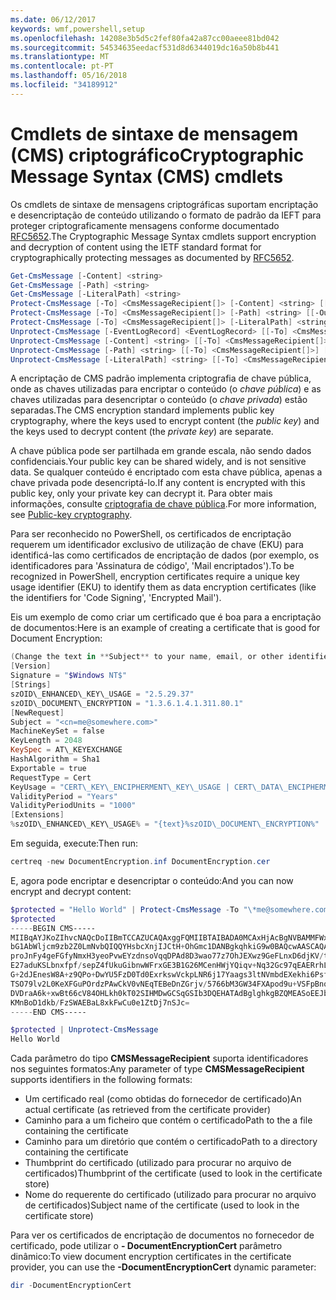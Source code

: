 ```yaml
---
ms.date: 06/12/2017
keywords: wmf,powershell,setup
ms.openlocfilehash: 14208e3b5d5c2fef80fa42a87cc00aeee81bd042
ms.sourcegitcommit: 54534635eedacf531d8d6344019dc16a50b8b441
ms.translationtype: MT
ms.contentlocale: pt-PT
ms.lasthandoff: 05/16/2018
ms.locfileid: "34189912"
---
```

# <a name="cryptographic-message-syntax-cms-cmdlets"></a><span data-ttu-id="8df9c-102">Cmdlets de sintaxe de mensagem (CMS) criptográfico</span><span class="sxs-lookup"><span data-stu-id="8df9c-102">Cryptographic Message Syntax (CMS) cmdlets</span></span>

<span data-ttu-id="8df9c-103">Os cmdlets de sintaxe de mensagens criptográficas suportam encriptação e desencriptação de conteúdo utilizando o formato de padrão da IEFT para proteger criptograficamente mensagens conforme documentado [RFC5652](https://tools.ietf.org/html/rfc5652).</span><span class="sxs-lookup"><span data-stu-id="8df9c-103">The Cryptographic Message Syntax cmdlets support encryption and decryption of content using the IETF standard format for cryptographically protecting messages as documented by [RFC5652](https://tools.ietf.org/html/rfc5652).</span></span>

```powershell
Get-CmsMessage [-Content] <string>
Get-CmsMessage [-Path] <string>
Get-CmsMessage [-LiteralPath] <string>
Protect-CmsMessage [-To] <CmsMessageRecipient[]> [-Content] <string> [[-OutFile] <string>]
Protect-CmsMessage [-To] <CmsMessageRecipient[]> [-Path] <string> [[-OutFile] <string>]
Protect-CmsMessage [-To] <CmsMessageRecipient[]> [-LiteralPath] <string> [[-OutFile] <string>]
Unprotect-CmsMessage [-EventLogRecord] <EventLogRecord> [[-To] <CmsMessageRecipient[]>] [-IncludeContext]
Unprotect-CmsMessage [-Content] <string> [[-To] <CmsMessageRecipient[]>] [-IncludeContext]
Unprotect-CmsMessage [-Path] <string> [[-To] <CmsMessageRecipient[]>] [-IncludeContext]
Unprotect-CmsMessage [-LiteralPath] <string> [[-To] <CmsMessageRecipient[]>] [-IncludeContext]
```

<span data-ttu-id="8df9c-104">A encriptação de CMS padrão implementa criptografia de chave pública, onde as chaves utilizadas para encriptar o conteúdo (o *chave pública*) e as chaves utilizadas para desencriptar o conteúdo (o *chave privada*) estão separadas.</span><span class="sxs-lookup"><span data-stu-id="8df9c-104">The CMS encryption standard implements public key cryptography, where the keys used to encrypt content (the *public key*) and the keys used to decrypt content (the *private key*) are separate.</span></span>

<span data-ttu-id="8df9c-105">A chave pública pode ser partilhada em grande escala, não sendo dados confidenciais.</span><span class="sxs-lookup"><span data-stu-id="8df9c-105">Your public key can be shared widely, and is not sensitive data.</span></span> <span data-ttu-id="8df9c-106">Se qualquer conteúdo é encriptado com esta chave pública, apenas a chave privada pode desencriptá-lo.</span><span class="sxs-lookup"><span data-stu-id="8df9c-106">If any content is encrypted with this public key, only your private key can decrypt it.</span></span> <span data-ttu-id="8df9c-107">Para obter mais informações, consulte [criptografia de chave pública](https://en.wikipedia.org/wiki/Public-key_cryptography).</span><span class="sxs-lookup"><span data-stu-id="8df9c-107">For more information, see [Public-key cryptography](https://en.wikipedia.org/wiki/Public-key_cryptography).</span></span>

<span data-ttu-id="8df9c-108">Para ser reconhecido no PowerShell, os certificados de encriptação requerem um identificador exclusivo de utilização de chave (EKU) para identificá-las como certificados de encriptação de dados (por exemplo, os identificadores para 'Assinatura de código', 'Mail encriptados').</span><span class="sxs-lookup"><span data-stu-id="8df9c-108">To be recognized in PowerShell, encryption certificates require a unique key usage identifier (EKU) to identify them as data encryption certificates (like the identifiers for 'Code Signing', 'Encrypted Mail').</span></span>

<span data-ttu-id="8df9c-109">Eis um exemplo de como criar um certificado que é boa para a encriptação de documentos:</span><span class="sxs-lookup"><span data-stu-id="8df9c-109">Here is an example of creating a certificate that is good for Document Encryption:</span></span>

```powershell
(Change the text in **Subject** to your name, email, or other identifier), and put in a file (i.e.: DocumentEncryption.inf):
[Version]
Signature = "$Windows NT$"
[Strings]
szOID\_ENHANCED\_KEY\_USAGE = "2.5.29.37"
szOID\_DOCUMENT\_ENCRYPTION = "1.3.6.1.4.1.311.80.1"
[NewRequest]
Subject = "<cn=me@somewhere.com>"
MachineKeySet = false
KeyLength = 2048
KeySpec = AT\_KEYEXCHANGE
HashAlgorithm = Sha1
Exportable = true
RequestType = Cert
KeyUsage = "CERT\_KEY\_ENCIPHERMENT\_KEY\_USAGE | CERT\_DATA\_ENCIPHERMENT\_KEY\_USAGE"
ValidityPeriod = "Years"
ValidityPeriodUnits = "1000"
[Extensions]
%szOID\_ENHANCED\_KEY\_USAGE% = "{text}%szOID\_DOCUMENT\_ENCRYPTION%"
```

<span data-ttu-id="8df9c-110">Em seguida, execute:</span><span class="sxs-lookup"><span data-stu-id="8df9c-110">Then run:</span></span>
```powershell
certreq -new DocumentEncryption.inf DocumentEncryption.cer
```

<span data-ttu-id="8df9c-111">E, agora pode encriptar e desencriptar o conteúdo:</span><span class="sxs-lookup"><span data-stu-id="8df9c-111">And you can now encrypt and decrypt content:</span></span>

```powershell
$protected = "Hello World" | Protect-CmsMessage -To "\*me@somewhere.com\*[](mailto:*leeholm@microsoft.com*)"
$protected
-----BEGIN CMS-----
MIIBqAYJKoZIhvcNAQcDoIIBmTCCAZUCAQAxggFQMIIBTAIBADA0MCAxHjAcBgNVBAMMFWxlZWhv
bG1AbWljcm9zb2Z0LmNvbQIQQYHsbcXnjIJCtH+OhGmc1DANBgkqhkiG9w0BAQcwAASCAQAnkFHM
proJnFy4geFGfyNmxH3yeoPvwEYzdnsoVqqDPAd8D3wao77z7OhJEXwz9GeFLnxD6djKV/tF4PxR
E27aduKSLbnxfpf/sepZ4fUkuGibnwWFrxGE3B1G26MCenHWjYQiqv+Nq32Gc97qEAERrhLv6S4R
G+2dJEnesW8A+z9QPo+DwYU5FzD0Td0ExrkswVckpLNR6j17Yaags3ltNVmbdEXekhi6Psf2MLMP
TSO79lv2L0KeXFGuPOrdzPAwCkV0vNEqTEBeDnZGrjv/5766bM3GW34FXApod9u+VSFpBnqVOCBA
DVDraA6k+xwBt66cV84OHLkh0kT02SIHMDwGCSqGSIb3DQEHATAdBglghkgBZQMEASoEEJbJaiRl
KMnBoD1dkb/FzSWAEBaL8xkFwCu0e1ZtDj7nSJc=
-----END CMS-----

$protected | Unprotect-CmsMessage
Hello World
```

<span data-ttu-id="8df9c-112">Cada parâmetro do tipo **CMSMessageRecipient** suporta identificadores nos seguintes formatos:</span><span class="sxs-lookup"><span data-stu-id="8df9c-112">Any parameter of type **CMSMessageRecipient** supports identifiers in the following formats:</span></span>
- <span data-ttu-id="8df9c-113">Um certificado real (como obtidas do fornecedor de certificado)</span><span class="sxs-lookup"><span data-stu-id="8df9c-113">An actual certificate (as retrieved from the certificate provider)</span></span>
- <span data-ttu-id="8df9c-114">Caminho para a um ficheiro que contém o certificado</span><span class="sxs-lookup"><span data-stu-id="8df9c-114">Path to the a file containing the certificate</span></span>
- <span data-ttu-id="8df9c-115">Caminho para um diretório que contém o certificado</span><span class="sxs-lookup"><span data-stu-id="8df9c-115">Path to a directory containing the certificate</span></span>
- <span data-ttu-id="8df9c-116">Thumbprint do certificado (utilizado para procurar no arquivo de certificados)</span><span class="sxs-lookup"><span data-stu-id="8df9c-116">Thumbprint of the certificate (used to look in the certificate store)</span></span>
- <span data-ttu-id="8df9c-117">Nome do requerente do certificado (utilizado para procurar no arquivo de certificados)</span><span class="sxs-lookup"><span data-stu-id="8df9c-117">Subject name of the certificate (used to look in the certificate store)</span></span>

<span data-ttu-id="8df9c-118">Para ver os certificados de encriptação de documentos no fornecedor de certificado, pode utilizar o **- DocumentEncryptionCert** parâmetro dinâmico:</span><span class="sxs-lookup"><span data-stu-id="8df9c-118">To view document encryption certificates in the certificate provider, you can use the **-DocumentEncryptionCert** dynamic parameter:</span></span>

```powershell
dir -DocumentEncryptionCert
```
